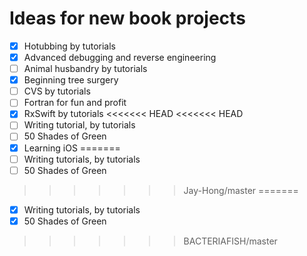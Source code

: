 # Ideas for new book projects

- [x] Hotubbing by tutorials
- [x] Advanced debugging and reverse engineering
- [ ] Animal husbandry by tutorials
- [x] Beginning tree surgery
- [ ] CVS by tutorials
- [ ] Fortran for fun and profit
- [x] RxSwift by tutorials
<<<<<<< HEAD
<<<<<<< HEAD
- [ ] Writing tutorial, by tutorials
- [ ] 50 Shades of Green
- [x] Learning iOS
=======
- [ ] Writing tutorials, by tutorials
- [ ] 50 Shades of Green
>>>>>>> Jay-Hong/master
=======
- [x] Writing tutorials, by tutorials
- [x] 50 Shades of Green
>>>>>>> BACTERIAFISH/master
